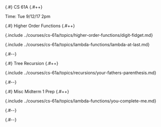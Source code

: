 
{.#} CS 61A
{.#++}

Time: Tue 9/12/17 2pm

{.#} Higher Order Functions
{.#++}

{.include ../courses/cs-61a/topics/higher-order-functions/digit-fidget.md}

{.include ../courses/cs-61a/topics/lambda-functions/lambda-at-last.md}

{.#--}

{.#} Tree Recursion
{.#++}

{.include ../courses/cs-61a/topics/recursions/your-fathers-parenthesis.md}

{.#--}

{.#} Misc Midterm 1 Prep
{.#++}

{.include ../courses/cs-61a/topics/lambda-functions/you-complete-me.md}

{.#--}

{.#--}
